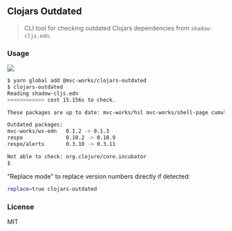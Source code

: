 
Clojars Outdated
----

> CLI tool for checking outdated Clojars dependencies from `shadow-cljs.edn`.

### Usage

![](https://img.shields.io/npm/v/@mvc-works/clojars-outdated.svg?label=clojars-outdated)

```bash
$ yarn global add @mvc-works/clojars-outdated
$ clojars-outdated
Reading shadow-cljs.edn
>>>>>>>>>>>> cost 15.156s to check.

These packages are up to date: mvc-works/hsl mvc-works/shell-page cumulo/recollect cumulo/reel cumulo/util respo/ui respo/feather respo/message cirru/bisection-key

Outdated packages:
mvc-works/ws-edn   0.1.2 -> 0.1.3
respo              0.10.2 -> 0.10.9
respo/alerts       0.3.10 -> 0.3.11

Not able to check: org.clojure/core.incubator
$
```

"Replace mode" to replace version numbers directly if detected:

```bash
replace=true clojars-outdated
```

### License

MIT
